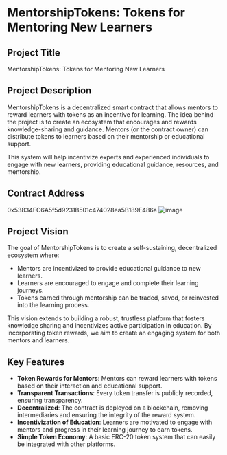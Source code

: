 # MentorshipTokens: Tokens for Mentoring New Learners

## Project Title
MentorshipTokens: Tokens for Mentoring New Learners

## Project Description
MentorshipTokens is a decentralized smart contract that allows mentors to reward learners with tokens as an incentive for learning. The idea behind the project is to create an ecosystem that encourages and rewards knowledge-sharing and guidance. Mentors (or the contract owner) can distribute tokens to learners based on their mentorship or educational support.

This system will help incentivize experts and experienced individuals to engage with new learners, providing educational guidance, resources, and mentorship.

## Contract Address
0x53834FC6A5f5d9231B501c474028ea5B189E486a
![image](https://github.com/user-attachments/assets/23a3c58e-9ee6-43fd-ae0f-2cb376c4bb63)

## Project Vision
The goal of MentorshipTokens is to create a self-sustaining, decentralized ecosystem where:
- Mentors are incentivized to provide educational guidance to new learners.
- Learners are encouraged to engage and complete their learning journeys.
- Tokens earned through mentorship can be traded, saved, or reinvested into the learning process.

This vision extends to building a robust, trustless platform that fosters knowledge sharing and incentivizes active participation in education. By incorporating token rewards, we aim to create an engaging system for both mentors and learners.

## Key Features
- **Token Rewards for Mentors**: Mentors can reward learners with tokens based on their interaction and educational support.
- **Transparent Transactions**: Every token transfer is publicly recorded, ensuring transparency.
- **Decentralized**: The contract is deployed on a blockchain, removing intermediaries and ensuring the integrity of the reward system.
- **Incentivization of Education**: Learners are motivated to engage with mentors and progress in their learning journey to earn tokens.
- **Simple Token Economy**: A basic ERC-20 token system that can easily be integrated with other platforms.


